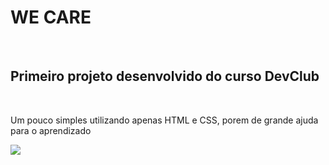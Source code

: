 <h1>WE CARE</h1>
<br>
<h2>Primeiro projeto desenvolvido do curso DevClub</h2>
<br>
<p>Um pouco simples utilizando apenas HTML e CSS, porem de grande ajuda para o aprendizado</p>
<img src="https://github.com/DanielMachado25/Projeto-We-care/blob/main/img/image.jpg?raw=true" />

